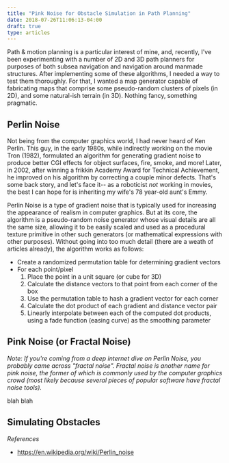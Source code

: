 ```yaml
---
title: "Pink Noise for Obstacle Simulation in Path Planning"
date: 2018-07-26T11:06:13-04:00
draft: true
type: articles
---
```


Path & motion planning is a particular interest of mine, and, recently, I've been experimenting with a number of 2D and 3D path planners for purposes of both subsea navigation and navigation around manmade structures. After implementing some of these algorithms, I needed a way to test them thoroughly. For that, I wanted a map generator capable of fabricating maps that comprise some pseudo-random clusters of pixels (in 2D), and some natural-ish terrain (in 3D). Nothing fancy, something pragmatic.


## Perlin Noise
Not being from the computer graphics world, I had never heard of Ken Perlin. This guy, in the early 1980s, while indirectly working on the movie Tron (1982), formulated an algorithm for generating gradient noise to produce better CGI effects for object surfaces, fire, smoke, and more! Later, in 2002, after winning a frikkin Academy Award for Technical Achievement, he improved on his algorithm by correcting a couple minor defects. That's some back story, and let's face it-- as a roboticist *not* working in movies, the best I can hope for is inheriting my wife's 78 year-old aunt's Emmy. 

Perlin Noise is a type of gradient noise that is typically used for increasing the appearance of realism in computer graphics. But at its core, the algorithm is a pseudo-random noise generator whose visual details are all the same size, allowing it to be easily scaled and used as a procedural texture primitive in other such generators (or mathematical expressions with other purposes). Without going into too much detail (there are a weath of articles already), the algorithm works as follows:

* Create a randomized permutation table for determining gradient vectors
* For each point/pixel
  1) Place the point in a unit square (or cube for 3D)
  1) Calculate the distance vectors to that point from each corner of the box
  1) Use the permutation table to hash a gradient vector for each corner
  1) Calculate the dot product of each gradient and distance vector pair
  1) Linearly interpolate between each of the computed dot products, using a fade function (easing curve) as the smoothing parameter


## Pink Noise (or Fractal Noise)
_Note: If you're coming from a deep internet dive on Perlin Noise, you probably came across "fractal noise". Fractal noise is another name for pink noise, the former of which is commonly used by the computer graphics crowd (most likely because several pieces of popular software have fractal noise tools)._

blah blah


## Simulating Obstacles


*References*
* https://en.wikipedia.org/wiki/Perlin_noise